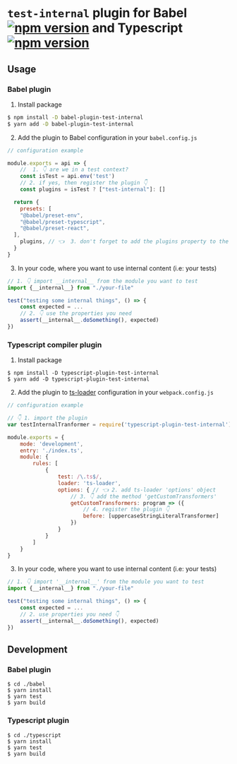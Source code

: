 # `test-internal` plugin for Babel [![npm version](https://badge.fury.io/js/babel-plugin-test-internal.svg)](https://badge.fury.io/js/babel-plugin-test-internal) and Typescript [![npm version](https://badge.fury.io/js/typescript-plugin-test-internal.svg)](https://badge.fury.io/js/typescript-plugin-test-internal)

## Usage

### Babel plugin

1. Install package
```sh
$ npm install -D babel-plugin-test-internal
$ yarn add -D babel-plugin-test-internal
```

2. Add the plugin to Babel configuration in your `babel.config.js`

```js
// configuration example

module.exports = api => {
	//  1. 👇 are we in a test context?
	const isTest = api.env('test')
	// 2. if yes, then register the plugin 👇
	const plugins = isTest ? ["test-internal"]: []

  return {
	presets: [
	"@babel/preset-env",
	"@babel/preset-typescript",
	"@babel/preset-react",
  ],
	plugins, // 👈  3. don't forget to add the plugins property to the configuration object
  }
}
```

3. In your code, where you want to use internal content (i.e: your tests)

```js
// 1. 👇 import __internal__ from the module you want to test
import {__internal__} from "./your-file"

test("testing some internal things", () => {
	const expected = ...
	// 2. 👇 use the properties you need
	assert(__internal__.doSomething(), expected)
})
```

### Typescript compiler plugin

1. Install package

```
$ npm install -D typescript-plugin-test-internal
$ yarn add -D typescript-plugin-test-internal
```

2. Add the plugin to [ts-loader](https://github.com/TypeStrong/ts-loader/) configuration in your `webpack.config.js`

```js
// configuration example

// 👇 1. import the plugin
var testInternalTranformer = require('typescript-plugin-test-internal').default;

module.exports = {
	mode: 'development',
	entry: './index.ts',
	module: {
		rules: [
			{
				test: /\.ts$/,
				loader: 'ts-loader',
				options: { // 👈 2. add ts-loader 'options' object
					// 3. 👇 add the method 'getCustomTransformers'
					getCustomTransformers: program => ({
						// 4. register the plugin 👇
						before: [uppercaseStringLiteralTransformer]
					})
				}
			}
		]
	}
}
```

3. In your code, where you want to use internal content (i.e: your tests)

```ts
// 1. 👇 import '__internal__' from the module you want to test
import {__internal__} from "./your-file"

test("testing some internal things", () => {
	const expected = ...
	// 2. use properties you need 👇
	assert(__internal__.doSomething(), expected)
})
```

## Development

### Babel plugin

```
$ cd ./babel
$ yarn install
$ yarn test
$ yarn build
```

### Typescript plugin

```
$ cd ./typescript
$ yarn install
$ yarn test
$ yarn build
```
